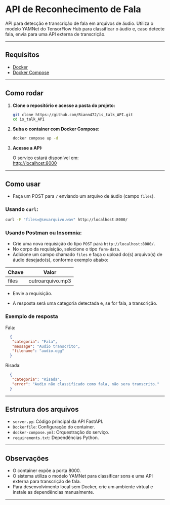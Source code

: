 # API de Reconhecimento de Fala

API para detecção e transcrição de fala em arquivos de áudio. Utiliza o modelo YAMNet do TensorFlow Hub para classificar o áudio e, caso detecte fala, envia para uma API externa de transcrição.

---

## Requisitos

- [Docker](https://www.docker.com/)
- [Docker Compose](https://docs.docker.com/compose/)

---

## Como rodar

1. **Clone o repositório e acesse a pasta do projeto:**
    ```bash
    git clone https://github.com/Riann472/is_talk_API.git
    cd is_talk_API
    ```

2. **Suba o container com Docker Compose:**
    ```bash
    docker compose up -d
    ```

3. **Acesse a API:**

    O serviço estará disponível em:  
    [http://localhost:8000](http://localhost:8000)

---

## Como usar

- Faça um POST para `/` enviando um arquivo de áudio (campo `files`).

### Usando `curl`:
```bash
curl -F "files=@seuarquivo.wav" http://localhost:8000/
```

### Usando Postman ou Insomnia:
- Crie uma nova requisição do tipo `POST` para `http://localhost:8000/`.
- No corpo da requisição, selecione o tipo `form-data`.
- Adicione um campo chamado `files` e faça o upload do(s) arquivo(s) de áudio desejado(s), conforme exemplo abaixo:

| Chave  | Valor                |
|--------|----------------------|
| files  | outroarquivo.mp3     |

- Envie a requisição.

- A resposta será uma categoria detectada e, se for fala, a transcrição.

### Exemplo de resposta
Fala:
```json
  {
   "categoria": "Fala",
   "message": "Audio transcrito",
   "filename": "audio.ogg"
  }
```

Risada:
```json
  {
   "categoria": "Risada",
   "error": "Audio não classificado como fala, não sera transcrito."
  }
```

---

## Estrutura dos arquivos

- `server.py`: Código principal da API FastAPI.
- `Dockerfile`: Configuração do container.
- `docker-compose.yml`: Orquestração do serviço.
- `requirements.txt`: Dependências Python.

---

## Observações

- O container expõe a porta 8000.
- O sistema utiliza o modelo YAMNet para classificar sons e uma API externa para transcrição de fala.
- Para desenvolvimento local sem Docker, crie um ambiente virtual e instale as dependências manualmente.

---